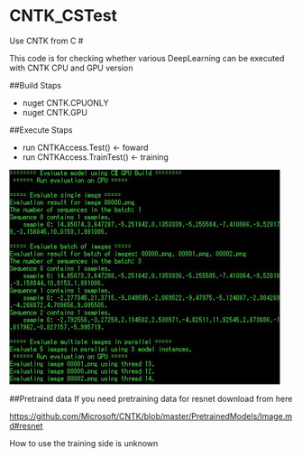 # CNTK_CSTest
Use CNTK from C #

This code is for checking whether various DeepLearning can be executed with CNTK CPU and GPU version

##Build Staps

- nuget CNTK.CPUONLY
- nuget CNTK.GPU

##Execute Staps
- run CNTKAccess.Test() <- foward
- run CNTKAccess.TrainTest() <- training

<img src="log.jpg">

##Pretraind data
If you need pretraining data for resnet download from here

https://github.com/Microsoft/CNTK/blob/master/PretrainedModels/Image.md#resnet

How to use the training side is unknown


